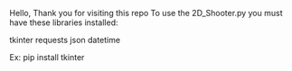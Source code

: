 Hello, Thank you for visiting this repo
To use the 2D_Shooter.py you must have these libraries installed:

tkinter
requests
json
datetime

Ex:
pip install tkinter
